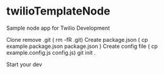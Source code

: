 # twilioTemplateNode
Sample node app for Twilio Development


Clone 
remove .git ( rm -fR .git)
Create package.json ( cp example.package.json package.json )
Create config file ( cp example.config.js config.js) 
git init . 

Start your dev
